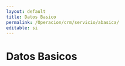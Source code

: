 ```yaml
---
layout: default
title: Datos Basico
permalink: /Operacion/crm/servicio/abasica/
editable: si
---
```


# Datos Basicos

